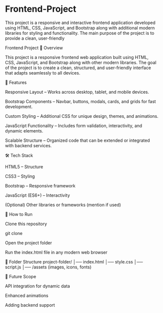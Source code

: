 # Frontend-Project
This project is a responsive and interactive frontend application developed using HTML, CSS, JavaScript, and Bootstrap along with additional modern libraries for styling and functionality. The main purpose of the project is to provide a clean, user-friendly

Frontend Project
📌 Overview

This project is a responsive frontend web application built using HTML, CSS, JavaScript, and Bootstrap along with other modern libraries. The goal of the project is to create a clean, structured, and user-friendly interface that adapts seamlessly to all devices.

🎯 Features

Responsive Layout – Works across desktop, tablet, and mobile devices.

Bootstrap Components – Navbar, buttons, modals, cards, and grids for fast development.

Custom Styling – Additional CSS for unique design, themes, and animations.

JavaScript Functionality – Includes form validation, interactivity, and dynamic elements.

Scalable Structure – Organized code that can be extended or integrated with backend services.

🛠️ Tech Stack

HTML5 – Structure

CSS3 – Styling

Bootstrap – Responsive framework

JavaScript (ES6+) – Interactivity

(Optional) Other libraries or frameworks (mention if used)

🚀 How to Run

Clone this repository

git clone <repo-link>


Open the project folder

Run the index.html file in any modern web browser

📂 Folder Structure
project-folder/
│── index.html
│── style.css
│── script.js
│── /assets (images, icons, fonts)

📌 Future Scope

API integration for dynamic data

Enhanced animations

Adding backend support
